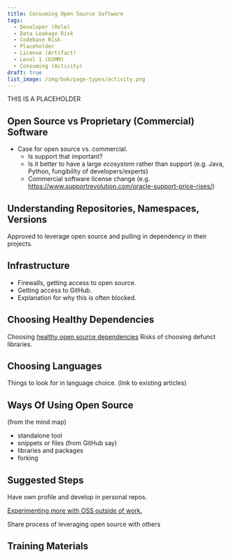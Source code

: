 ```yaml
---
title: Consuming Open Source Software
tags: 
  - Developer (Role)
  - Data Leakage Risk
  - Codebase Risk
  - Placeholder
  - License (Artifact)
  - Level 1 (OSMM)
  - Consuming (Activity)
draft: true
list_image: /img/bok/page-types/activity.png
---
```


THIS IS A PLACEHOLDER

## Open Source vs Proprietary (Commercial) Software

- Case for open source vs. commercial. 
   - Is support that important?  
   - Is it better to have a large _ecosystem_ rather than support (e.g. Java, Python, fungibility of developers/experts)
   - Commercial software license change (e.g. https://www.supportrevolution.com/oracle-support-price-rises/)
   
## Understanding Repositories, Namespaces, Versions




Approved to leverage open source and pulling in dependency in their projects.


## Infrastructure

 - Firewalls, getting access to open source.
 - Getting access to GitHub.
 - Explanation for why this is often blocked.

## Choosing Healthy Dependencies

Choosing [healthy open source dependencies](../Measurements/Project-Health)
Risks of choosing defunct libraries.

## Choosing Languages

Things to look for in language choice.  (link to existing articles)


## Ways Of Using Open Source 

(from the mind map)

- standalone tool
- snippets or files (from GitHub say)
- libraries and packages
- forking

## Suggested Steps

Have own profile and develop in personal repos. 

[Experimenting more with OSS outside of work.](Contributing-To-Projects)

Share process of leveraging open source with others

## Training Materials

<BokTagList tag="Consuming (Activity)" filter="Training" />